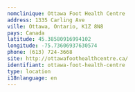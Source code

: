 ```yaml
---
nomclinique: Ottawa Foot Health Centre
address: 1335 Carling Ave
ville: Ottawa, Ontario, K1Z 8N8
pays: Canada
latitude: 45.38580916994102
longitude: -75.73606937630574
phone: (613) 724-3668
site: http://ottawafoothealthcentre.ca/
identifiant: ottawa-foot-health-centre
type: location
i18nlanguage: en
---
```

